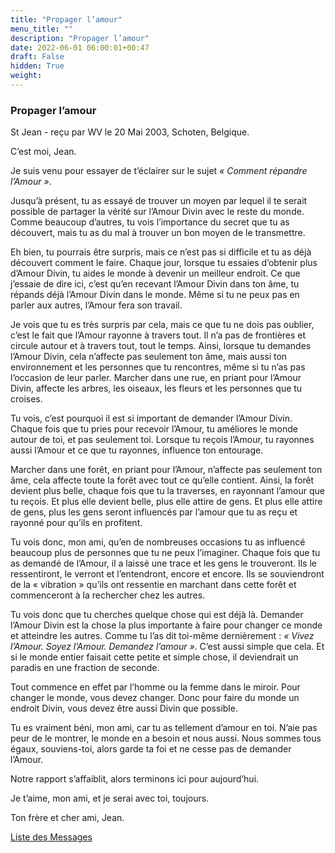 ```yaml
---
title: "Propager l’amour"
menu_title: ""
description: "Propager l’amour"
date: 2022-06-01 06:00:01+00:47
draft: False
hidden: True
weight:
---
```

### Propager l’amour

St Jean - reçu par WV le 20 Mai 2003, Schoten, Belgique.

C’est moi, Jean.

Je suis venu pour essayer de t’éclairer sur le sujet *« Comment répandre l’Amour »*.

Jusqu’à présent, tu as essayé de trouver un moyen par lequel il te serait possible de partager la vérité sur l’Amour Divin avec le reste du monde. Comme beaucoup d’autres, tu vois l’importance du secret que tu as découvert, mais tu as du mal à trouver un bon moyen de le transmettre.

Eh bien, tu pourrais être surpris, mais ce n’est pas si difficile et tu as déjà découvert comment le faire. Chaque jour, lorsque tu essaies d’obtenir plus d’Amour Divin, tu aides le monde à devenir un meilleur endroit. Ce que j’essaie de dire ici, c’est qu’en recevant l’Amour Divin dans ton âme, tu répands déjà l’Amour Divin dans le monde. Même si tu ne peux pas en parler aux autres, l’Amour fera son travail.

Je vois que tu es très surpris par cela, mais ce que tu ne dois pas oublier, c’est le fait que l’Amour rayonne à travers tout. Il n’a pas de frontières et circule autour et à travers tout, tout le temps. Ainsi, lorsque tu demandes l’Amour Divin, cela n’affecte pas seulement ton âme, mais aussi ton environnement et les personnes que tu rencontres, même si tu n’as pas l’occasion de leur parler. Marcher dans une rue, en priant pour l’Amour Divin, affecte les arbres, les oiseaux, les fleurs et les personnes que tu croises.

Tu vois, c’est pourquoi il est si important de demander l’Amour Divin. Chaque fois que tu pries pour recevoir l’Amour, tu améliores le monde autour de toi, et pas seulement toi. Lorsque tu reçois l’Amour, tu rayonnes aussi l’Amour et ce que tu rayonnes, influence ton entourage.

Marcher dans une forêt, en priant pour l’Amour, n’affecte pas seulement ton âme, cela affecte toute la forêt avec tout ce qu’elle contient. Ainsi, la forêt devient plus belle, chaque fois que tu la traverses, en rayonnant l’amour que tu reçois. Et plus elle devient belle, plus elle attire de gens. Et plus elle attire de gens, plus les gens seront influencés par l’amour que tu as reçu et rayonné pour qu’ils en profitent.

Tu vois donc, mon ami, qu’en de nombreuses occasions tu as influencé beaucoup plus de personnes que tu ne peux l’imaginer. Chaque fois que tu as demandé de l’Amour, il a laissé une trace et les gens le trouveront. Ils le ressentiront, le verront et l’entendront, encore et encore. Ils se souviendront de la « vibration » qu’ils ont ressentie en marchant dans cette forêt et commenceront à la rechercher chez les autres.

Tu vois donc que tu cherches quelque chose qui est déjà là. Demander l’Amour Divin est la chose la plus importante à faire pour changer ce monde et atteindre les autres. Comme tu l’as dit toi-même dernièrement : *« Vivez l’Amour. Soyez l’Amour. Demandez l’amour »*. C’est aussi simple que cela. Et si le monde entier faisait cette petite et simple chose, il deviendrait un paradis en une fraction de seconde.

Tout commence en effet par l’homme ou la femme dans le miroir. Pour changer le monde, vous devez changer. Donc pour faire du monde un endroit Divin, vous devez être aussi Divin que possible.

Tu es vraiment béni, mon ami, car tu as tellement d’amour en toi. N’aie pas peur de le montrer, le monde en a besoin et nous aussi. Nous sommes tous égaux, souviens-toi, alors garde ta foi et ne cesse pas de demander l’Amour.

Notre rapport s’affaiblit, alors terminons ici pour aujourd’hui.

Je t’aime, mon ami, et je serai avec toi, toujours.

Ton frère et cher ami, Jean.

[Liste des Messages](/fr-contemporary-messages/fr-contemporary-messages-by-date-order/fr-contemporary-messages-2003)
